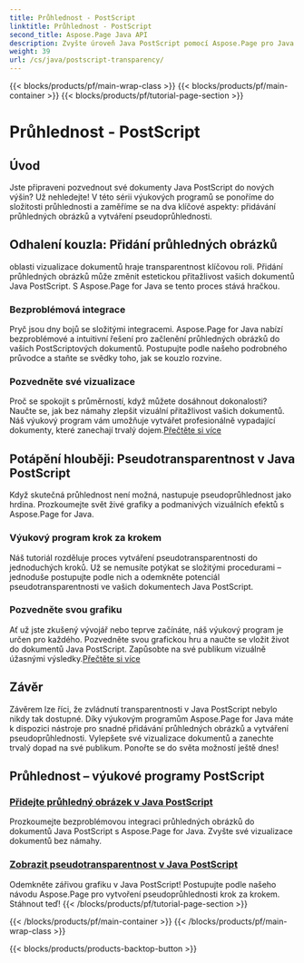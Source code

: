 ```yaml
---
title: Průhlednost - PostScript
linktitle: Průhlednost - PostScript
second_title: Aspose.Page Java API
description: Zvyšte úroveň Java PostScript pomocí Aspose.Page pro Java. Bezproblémově integrujte průhledné obrázky a vytvořte zářivou pseudoprůhlednost pro podmanivé vizualizace.
weight: 39
url: /cs/java/postscript-transparency/
---
```


{{< blocks/products/pf/main-wrap-class >}}
{{< blocks/products/pf/main-container >}}
{{< blocks/products/pf/tutorial-page-section >}}

# Průhlednost - PostScript

## Úvod

Jste připraveni pozvednout své dokumenty Java PostScript do nových výšin? Už nehledejte! V této sérii výukových programů se ponoříme do složitosti průhlednosti a zaměříme se na dva klíčové aspekty: přidávání průhledných obrázků a vytváření pseudoprůhlednosti.

## Odhalení kouzla: Přidání průhledných obrázků
oblasti vizualizace dokumentů hraje transparentnost klíčovou roli. Přidání průhledných obrázků může změnit estetickou přitažlivost vašich dokumentů Java PostScript. S Aspose.Page for Java se tento proces stává hračkou.

### Bezproblémová integrace
Pryč jsou dny bojů se složitými integracemi. Aspose.Page for Java nabízí bezproblémové a intuitivní řešení pro začlenění průhledných obrázků do vašich PostScriptových dokumentů. Postupujte podle našeho podrobného průvodce a staňte se svědky toho, jak se kouzlo rozvine. 

### Pozvedněte své vizualizace
 Proč se spokojit s průměrností, když můžete dosáhnout dokonalosti? Naučte se, jak bez námahy zlepšit vizuální přitažlivost vašich dokumentů. Náš výukový program vám umožňuje vytvářet profesionálně vypadající dokumenty, které zanechají trvalý dojem.[Přečtěte si více](./add-transparent-image/)

## Potápění hlouběji: Pseudotransparentnost v Java PostScript
Když skutečná průhlednost není možná, nastupuje pseudoprůhlednost jako hrdina. Prozkoumejte svět živé grafiky a podmanivých vizuálních efektů s Aspose.Page for Java.

### Výukový program krok za krokem
Náš tutoriál rozděluje proces vytváření pseudotransparentnosti do jednoduchých kroků. Už se nemusíte potýkat se složitými procedurami – jednoduše postupujte podle nich a odemkněte potenciál pseudotransparentnosti ve vašich dokumentech Java PostScript.

### Pozvedněte svou grafiku
 Ať už jste zkušený vývojář nebo teprve začínáte, náš výukový program je určen pro každého. Pozvedněte svou grafickou hru a naučte se vložit život do dokumentů Java PostScript. Zapůsobte na své publikum vizuálně úžasnými výsledky.[Přečtěte si více](./show-pseudo-transparency/)

## Závěr
Závěrem lze říci, že zvládnutí transparentnosti v Java PostScript nebylo nikdy tak dostupné. Díky výukovým programům Aspose.Page for Java máte k dispozici nástroje pro snadné přidávání průhledných obrázků a vytváření pseudoprůhlednosti. Vylepšete své vizualizace dokumentů a zanechte trvalý dopad na své publikum. Ponořte se do světa možností ještě dnes!
## Průhlednost – výukové programy PostScript
### [Přidejte průhledný obrázek v Java PostScript](./add-transparent-image/)
Prozkoumejte bezproblémovou integraci průhledných obrázků do dokumentů Java PostScript s Aspose.Page for Java. Zvyšte své vizualizace dokumentů bez námahy.
### [Zobrazit pseudotransparentnost v Java PostScript](./show-pseudo-transparency/)
Odemkněte zářivou grafiku v Java PostScript! Postupujte podle našeho návodu Aspose.Page pro vytvoření pseudoprůhlednosti krok za krokem. Stáhnout teď!
{{< /blocks/products/pf/tutorial-page-section >}}

{{< /blocks/products/pf/main-container >}}
{{< /blocks/products/pf/main-wrap-class >}}

{{< blocks/products/products-backtop-button >}}
